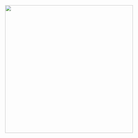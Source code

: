 <br>
<br>
<br>

<div align="center">
  <img src="https://github.com/sieunnnn/Java/assets/119668620/730e3fc1-b47b-474a-8633-f424024f477c" width=400/>
</div>

<br>
<br>
